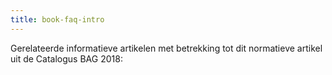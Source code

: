 ```yaml
---
title: book-faq-intro
---
```


Gerelateerde informatieve artikelen met betrekking tot dit normatieve artikel uit de Catalogus BAG 2018:
